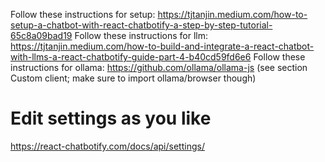 
Follow these instructions for setup:    https://tjtanjin.medium.com/how-to-setup-a-chatbot-with-react-chatbotify-a-step-by-step-tutorial-65c8a09bad19
Follow these instructions for llm:      https://tjtanjin.medium.com/how-to-build-and-integrate-a-react-chatbot-with-llms-a-react-chatbotify-guide-part-4-b40cd59fd6e6
Follow these instructions for ollama:   https://github.com/ollama/ollama-js (see section Custom client; make sure to import ollama/browser though)


# Edit settings as you like

https://react-chatbotify.com/docs/api/settings/